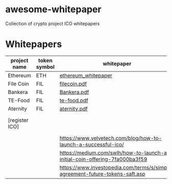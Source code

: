 # awesome-whitepaper
Collection of crypto project ICO whitepapers

# Whitepapers
| project name | token symbol | whitepaper | site |
|---|---|---|---|
| Ethereum| ETH| [ethereum_whitepaper](https://ethereum.org/en/whitepaper/) | [ethereum.org](https://ethereum.org/)|
|File Coin| FIL| [filecoin.pdf](filecoin.pdf) | [filecoin.io](https://filecoin.io/)|
|Bankera| FIL| [Bankera.pdf](https://cryptorating.eu/whitepapers/Bankera/Bankera_whitepaper.pdf) | [bankera.com](https://bankera.com/)|
|TE-Food| FIL| [te-food.pdf](https://www.allcryptowhitepapers.com/te-food-whitepaper/) | [te-food.com](https://te-food.com/)|
|Aternity| FIL| [aternity.pdf](https://whitepaper.io/document/14/aeternity-whitepaper) | [aternity.com](https://aeternity.com/)|
|[register ICO]||| https://medium.com/@cryptolawyersco/can-you-register-your-ico-with-sec-ddea3f9be926 |
||| https://www.velvetech.com/blog/how-to-launch-a-successful-ico/ |
||| https://medium.com/swlh/how-to-launch-an-initial-coin-offering-7fa000ba3f59 |
||| https://www.investopedia.com/terms/s/simple-agreement-future-tokens-saft.asp |
 
